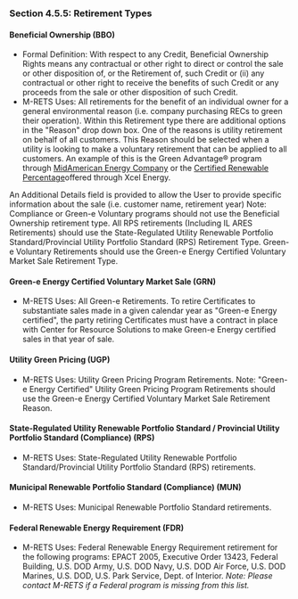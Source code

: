 ### Section 4.5.5: Retirement Types

#### Beneficial Ownership (BBO)

- Formal Definition: With respect to any Credit, Beneficial Ownership Rights means any contractual or other right to direct or control the sale or other disposition of, or the Retirement of, such Credit or (ii) any contractual or other right to receive the benefits of such Credit or any proceeds from the sale or other disposition of such Credit.
- M-RETS Uses: All retirements for the benefit of an individual owner for a general environmental reason (i.e. company purchasing RECs to green their operation). Within this Retirement type there are additional options in the &quot;Reason&quot; drop down box. One of the reasons is utility retirement on behalf of all customers. This Reason should be selected when a utility is looking to make a voluntary retirement that can be applied to all customers. An example of this is the Green Advantage® program through [MidAmerican Energy Company](https://www.midamericanenergy.com/green-advantage) or the [Certified Renewable Percentage](https://www.xcelenergy.com/energy_portfolio/renewable_energy/certified_renewable_percentage)offered through Xcel Energy.

An Additional Details field is provided to allow the User to provide specific information about the sale (i.e. customer name, retirement year) Note: Compliance or Green-e Voluntary programs should not use the Beneficial Ownership retirement type. All RPS retirements (Including IL ARES Retirements) should use the State-Regulated Utility Renewable Portfolio Standard/Provincial Utility Portfolio Standard (RPS) Retirement Type. Green-e Voluntary Retirements should use the Green-e Energy Certified Voluntary Market Sale Retirement Type.

#### Green-e Energy Certified Voluntary Market Sale (GRN)

- M-RETS Uses: All Green-e Retirements. To retire Certificates to substantiate sales made in a given calendar year as &quot;Green-e Energy certified&quot;, the party retiring Certificates must have a contract in place with Center for Resource Solutions to make Green-e Energy certified sales in that year of sale.

#### Utility Green Pricing (UGP)

- M-RETS Uses: Utility Green Pricing Program Retirements. Note: &quot;Green-e Energy Certified&quot; Utility Green Pricing Program Retirements should use the Green-e Energy Certified Voluntary Market Sale Retirement Reason.

#### State-Regulated Utility Renewable Portfolio Standard / Provincial Utility Portfolio Standard (Compliance) (RPS)

- M-RETS Uses: State-Regulated Utility Renewable Portfolio Standard/Provincial Utility Portfolio Standard (RPS) retirements.

#### Municipal Renewable Portfolio Standard (Compliance) (MUN)

- M-RETS Uses: Municipal Renewable Portfolio Standard retirements.

#### Federal Renewable Energy Requirement (FDR)

- M-RETS Uses: Federal Renewable Energy Requirement retirement for the following programs: EPACT 2005, Executive Order 13423, Federal Building, U.S. DOD Army, U.S. DOD Navy, U.S. DOD Air Force, U.S. DOD Marines, U.S. DOD, U.S. Park Service, Dept. of Interior. _Note: Please contact M-RETS if a Federal program is missing from this list._
